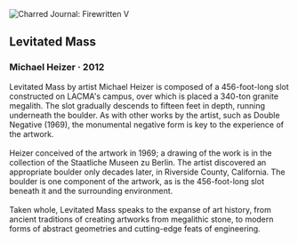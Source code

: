 <div class="artwork-of-the-day">
  <div class="container">
    <div class="img-wrapper">
      <img
        src="https://uploads4.wikiart.org/images/michael-heizer/levitated-mass-2012.jpg"
        alt="Charred Journal: Firewritten V" />
    </div>
    <div class="artwork-detail">
      <div class="artwork-origin"> 
        <h2 class="artwork-name">Levitated Mass</h2>
        <h3 class="artist">
          Michael Heizer
                    ·  2012
        </h3>
      </div>
      <p class="description">
        <span class="artwork-description-text ng-binding" ng-bind-html="viewModel.ArtworkOfTheDay.Description | unsafe">Levitated Mass by artist Michael Heizer is composed of a 456-foot-long slot constructed on LACMA's campus, over which is placed a 340-ton granite megalith. The slot gradually descends to fifteen feet in depth, running underneath the boulder. As with other works by the artist, such as Double Negative (1969), the monumental negative form is key to the experience of the artwork.
<br>
<br>Heizer conceived of the artwork in 1969; a drawing of the work is in the collection of the Staatliche Museen zu Berlin. The artist discovered an appropriate boulder only decades later, in Riverside County, California. The boulder is one component of the artwork, as is the 456-foot-long slot beneath it and the surrounding environment.
<br>
<br>Taken whole, Levitated Mass speaks to the expanse of art history, from ancient traditions of creating artworks from megalithic stone, to modern forms of abstract geometries and cutting-edge feats of engineering.</span>
                        <div class="text-shadow-container" ng-show="showShadow" style=""></div>
      </p>
    </div>
  </div>

</div>

